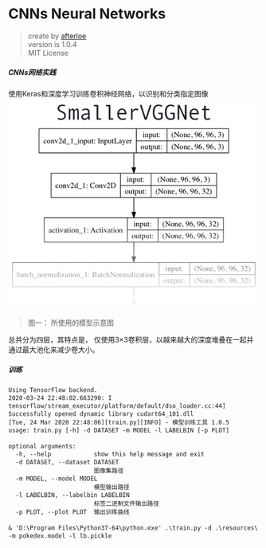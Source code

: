 # CNNs Neural Networks

> create by [afterloe](605728727@qq.com)  
> version is 1.0.4  
> MIT License  

##### CNNs网络实践  
使用Keras和深度学习训练卷积神经网络，以识别和分类指定图像
![VGGNet](../../docs/illustrations/cnn_keras_smallervggnet.png)
> 图一： 所使用的模型示意图

总共分为四层，其特点是， 仅使用3×3卷积层，以越来越大的深度堆叠在一起并通过最大池化来减少卷大小。

##### 训练
```shell script
Using TensorFlow backend.
2020-03-24 22:48:02.663290: I tensorflow/stream_executor/platform/default/dso_loader.cc:44] Successfully opened dynamic library cudart64_101.dll
[Tue, 24 Mar 2020 22:48:06][train.py][INFO] - 模型训练工具 1.0.5
usage: train.py [-h] -d DATASET -m MODEL -l LABELBIN [-p PLOT]

optional arguments:
  -h, --help            show this help message and exit
  -d DATASET, --dataset DATASET
                        图像集路径
  -m MODEL, --model MODEL
                        模型输出路径
  -l LABELBIN, --labelbin LABELBIN
                        标签二进制文件输出路径
  -p PLOT, --plot PLOT  输出训练曲线

& 'D:\Program Files\Python37-64\python.exe' .\train.py -d .\resources\ -m pokedex.model -l lb.pickle
```